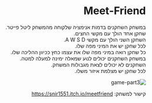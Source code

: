 <div lang="he" dir="rtl">

# Meet-Friend

במשחק השחקנים בדמות אנימציה שלקוחה מהמשחק ליטל פייטר.\
שחקן אחד הולך עם מקשי החצים.\
השחקן השני הולך עם מקשי A W S D.\
לכל שחקן יש את המיני מפה שלו.\
כל שחקן רואה במיני מפה שלו את עצמו כחץ ככיוון ההליכה שלו.\
במשחק השחקנים יכולים לנוע שמאלה ימינה למעלה למטה.\
השחקנים לא יכולים לצאת מגבולות המשחק.\
לכל שחקן יש מצלמת איזור משלו.

![game-part3](https://user-images.githubusercontent.com/58264273/139940538-f7c7fc47-5725-4d29-a0cc-0d440f6df8a8.png)
  
קישור למשחק: https://snir1551.itch.io/meetfriend
</div>

